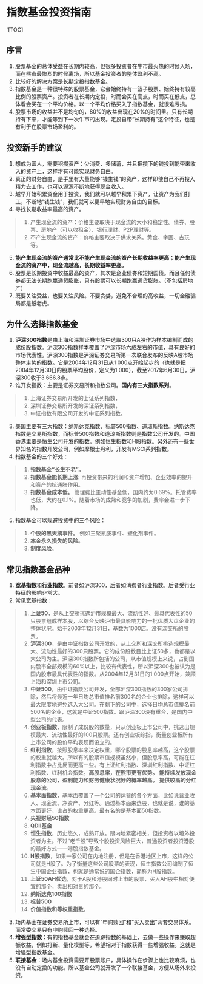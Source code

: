 # 指数基金投资指南
`[TOC]
## 序言
1. 股票基金的总体受益在长期内较高，但很多投资者在牛市最火热的时候入场，而在熊市最惨烈的时候离场，所以基金投资者的整体盈利不高。
2. 比较好的解决方案是长期定投指数基金。
3. 指数基金是一种很特殊的股票基金，它会始终持有一篮子股票、始终持有较高比例的股票资产。投资者在长期内定投，时而会买在高点，时而买在低点，总体看会买在一个平均价格。以一个平均价格买入了指数基金，就很难亏损。
4. 股票市场的收益并不是均匀的，80%的收益出现在20%的时间里。只有长期持有下来，才能等到下一次牛市的出现。定投自带“长期持有”这个特征，也是有利于在股票市场盈利的。
## 投资新手的建议
1. 想成为富人，需要积攒资产：少消费、多储蓄，并且把攒下的钱投到能带来收入的资产上，这样才有可能实现财务自由。
2. 真正的财务自由，是手里有大量能够“钱生钱”的资产，这样即使自己不再投入精力去工作，也可以源源不断地获得现金收入。
3. 越早开始积累资金用于投资，我们就可以越早积累下资产，让资产为我们打工，不断地“钱生钱”，我们就可以更早地实现财务自由的目标。
4. 寻找长期收益率最高的资产。
> 1. 产生现金流的资产：价格主要取决于现金流的大小和稳定性。债券、股票、房地产（可以收租金）、银行理财、P2P理财等。
> 2. 不产生现金流的资产：价格主要取决于供求关系。黄金、字画、古玩等。
5. **能产生现金流的资产通常比不能产生现金流的资产长期收益率更高；能产生现金流的资产中，现金流越高，长期收益率更高。**
6. 股票是长期投资中收益最高的资产，其次是企业债券和短期国债。而且任何债券都无法长期跑赢通货膨胀，只有股票可以长期跑赢通货膨胀。（不包括房地产）
7. 既要关注受益，也要关注风险。不要贪婪，避免不合理的高收益，一切金融骗局都是纸老虎。
## 为什么选择指数基金
1. **沪深300指数**是由上海和深圳证券市场中选取300只A股作为样本编制而成的成份股指数。沪深300指数样本覆盖了沪深市场六成左右的市值，具有良好的市场代表性。沪深300指数是沪深证券交易所第一次联合发布的反映A股市场整体走势的指数。它是2004年12月31日从1 000点开始起步的（也就是把2004年12月30日的股票平均股价，定义为1 000），截至2017年6月30日，沪深300收于3 666.8点。
2. 谁开发指数：主要是证券交易所和指数公司。**国内有三大指数系列**。
> 1.  上海证券交易所开发的上证系列指数，
>  2. 深圳证券交易所开发的深证系列指数，
>  3. 中证指数有限公司开发的中证系列指数。
3. 美国主要有三大指数：纳斯达克指数、标普500指数、道琼斯指数。纳斯达克指数是交易所指数，而标普500指数和道琼斯指数则是指数公司开发的。中国香港主要是恒生公司开发的指数，例如恒生指数和H股指数。另外还有一些世界知名的指数开发公司，例如摩根士丹利，开发有MSCI系列指数。
4. 指数基金的三个好处：
> 1.  **指数基金“长生不老”。**
> 2.  **指数基金能长期上涨**: 再投资带来的利润和资产增加、企业效率的提升和资产的抗通胀作用。
>  3. **指数基金成本低。** 管理费比主动性基金低，国内约为0.69%。托管费率也低，大约在0.1%。随着市场的成熟和竞争的加剧，费率会进一步下降。
5. 指数基金可以规避投资中的三个风险：
>  1. **个股的黑天鹅事件。** 例如三聚氰胺事件、塑化剂事件。
>  2. **本金永久损失的风险**。
>  3. **制度风险**。
## 常见指数基金品种
1. **宽基指数**和**行业指数**。前者如沪深300，后者如消费者行业指数。后者受行业特征的影响非常大。
2. 常见宽基指数：
> 1. **上证50**，是从上交所挑选沪市规模最大、流动性好、最具代表性的50只股票组成样本股，以综合反映沪市最具影响力的一批优质大盘企业的整体状况。始于2003年12月31日，基数为1000店。没有深交所的股票。
> 2. **沪深300**，是由中证指数公司开发的，从上交所和深交所挑选规模最大、流动性最好的300只股票。它的成份股数目比上证50多，也都是以大公司为主。沪深300指数所包括的公司，从市值规模上来说，占到国内股市全部规模的60%以上，比较有代表性，所以沪深300也被认为是国内股市最具代表性的指数。从2004年12月31日的1 000点开始，兼顾上海和深圳上市公司。
> 3. **中证500**，由中证指数公司开发，全部沪深300指数的300家公司排除，然后将最近一年日均总市值排名前300名的企业也排除，这样可以最大限度地避免选入大公司。在剩下的公司中，选择日均总市值排名前500名的企业，这就是中证500指数。跟沪深300没有重合，是国内中型公司的代表。
> 4. **创业板指数**，限制了成份股的数量，只从创业板上市公司中，挑选出规模最大、流动性最好的100只股票。还有创业板综指，衡量创业板所有上市公司的股价平均表现而设立的。
> 5. **红利指数**，按照股息率来决定权重，哪个股票的股息率越高，这个股票的权重就越大。所以有的股票市值规模虽然小，但股息率高，可能在红利指数中占比反而更高一些。有上证红利指数、深圳红利指数、中证红利指数、红利机会指数。**高股息率，在熊市更有优势。** **能持续发放现金股息的公司，盈利能力和财务健康状况好的概率越高。** **提供较高的分红现金流。**
> 6. **基本面指数**，基本面覆盖了一个公司的运营的各个方面，比如说营业收入、现金流、净资产、分红等。通过基本面来选股，也就是说，谁的基本面更好，谁占的权重更高。最有名的是基本面50指数。
> 7. **央视财经50指数**
> 8. **QDII基金**
> 9. **恒生指数**，历史悠久，成熟开放。跟内地紧密相关，但投资者以境外投资者为主。不过“老千股”导致个股投资风险巨大，普通投资者投资港股的最好方式——港股指数基金。
> 10. **H股指数**，如果一家公司在内地注册，但是在香港地区上市，这样的公司就是H股了。为了衡量这些公司股票的表现，恒生指数公司编制了恒生中国企业指数，也就是通常说的国企指数，简称为H股指数。
> 11. **上证50AH优选**，对于A股和港股同时上市的股票，买入AH股中相对便宜的那个，卖出相对贵的那个。
> 12. **纳斯达克100指数**
> 13. **标普500**
> 14. **价值指数和等权重指数**。
3. 场内基金在证券交易所上市，可以有“申购赎回”和“买入卖出”两套交易体系。而常委交易只有申购赎回一种选择。
4. **增强型指数**：有的指数基金就会在追踪指数的基础上，去做一些操作来赚取超额收益，例如打新、量化模型等，希望相对于指数获得一些增强收益。这就是增强型指数基金。
5. **联接基金**：场内基金投资需要开股票账户，具体操作在步骤上也比较麻烦，也没有自动定投的功能。所以基金公司就开发了一个联接基金，方便从场外来投资。
<!--stackedit_data:
eyJoaXN0b3J5IjpbLTEwODY2ODQ3MjAsMTY1OTMwMjU0LDE3Mj
UxNzIxMzQsMTYzODU3MDA0NCw1NjA1NTE2NzAsMTQwNjEzNTIx
NCwtMTU2MzAxNzgyOCwxMzE4OTY5MTM2LDE0NTA3MTAzMCw0MT
gxMzQ0MjcsODM1MDU2NjY0LC0xNzMzMDU0MTIzLC02Njg1NDU3
MywxOTg3OTY3NTA3LC0xNDYxOTE2NjY3LC0zMzM5ODgzNyw0Mz
Q0NDgxMjYsLTMwNzgxMjc4NiwxNTMzMzYxNDUxLC0xOTg3NzMy
MDEwXX0=
-->